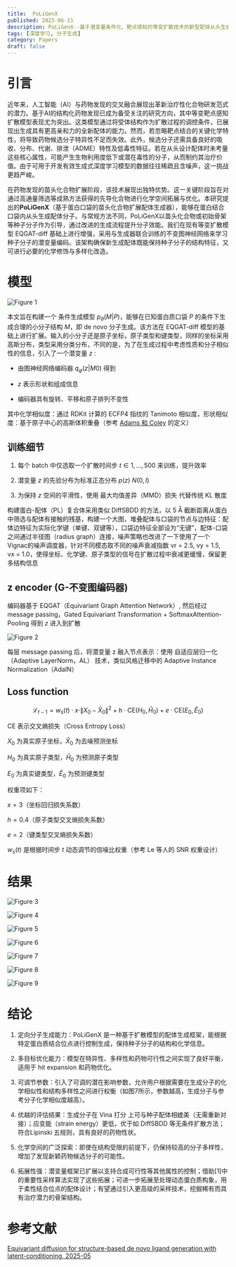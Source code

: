 ```yaml
---
title:  PoLiGenX
published: 2025-06-11
description: PoLiGenX--基于潜变量条件化、靶点感知的等变扩散技术的新型配体从头生成模型
tags: [深度学习, 分子生成]
category: Papers
draft: false
---
```


# 引言

近年来，人工智能（AI）与药物发现的交叉融合展现出革新治疗性化合物研发范式的潜力。基于AI的结构化药物发现已成为备受关注的研究方向，其中等变靶点感知扩散模型表现尤为突出。这类模型通过将受体结构作为扩散过程的调控条件，已展现出生成具有更高亲和力的全新配体的能力。然而，若忽略靶点结合的关键化学特性，将导致药物候选分子特异性不足而失效。此外，候选分子还需具备良好的吸收、分布、代谢、排泄（ADME）特性及低毒性特征。若在从头设计配体时未考量这些核心属性，可能产生生物利用度低下或潜在毒性的分子，从而制约其治疗价值。由于可用于开发有效生成式深度学习模型的数据往往稀疏且含噪声，这一挑战更趋严峻。

在药物发现的苗头化合物扩展阶段，该技术展现出独特优势。这一关键阶段旨在对通过高通量筛选等成熟方法获得的先导化合物进行化学空间拓展与优化。本研究提出的**PoLiGenX**（基于蛋白口袋的苗头化合物扩展配体生成器），能够在蛋白结合口袋内从头生成配体分子。与常规方法不同，PoLiGenX以苗头化合物或初始骨架等种子分子作为引导，通过改进的生成流程提升分子效能。我们在现有等变扩散模型 EQGAT-diff 基础上进行增强，采用与生成器联合训练的不变图神经网络来学习种子分子的潜变量编码。该架构确保新生成配体既能保持种子分子的结构特征，又可进行必要的化学修饰与多样化改造。

# 模型

![Figure 1](PoLiGenX_1.png)

本文旨在构建一个 条件生成模型 $p_θ(M | P)$，能够在已知蛋白质口袋 $P$ 的条件下生成合理的小分子结构 $M$，即 de novo 分子生成。该方法在 EQGAT-diff 模型的基础上进行扩展。输入的小分子还是原子坐标，原子类型和键类型，同样的坐标采用高斯分布，类型采用分类分布，不同的是，为了在生成过程中考虑性质和分子相似性的信息，引入了一个潜变量 $z$ :

- 由图神经网络编码器 $q_φ(z|M0)$ 得到

- $z$ 表示形状和组成信息

- 编码器具有旋转、平移和原子排列不变性

其中化学相似度：通过 RDKit 计算的 ECFP4 指纹的 Tanimoto 相似度，形状相似度：基于原子中心的高斯体积重叠（参考 [Adams 和 Coley](https://arxiv.org/abs/2210.04893) 的定义）

## 训练细节

1. 每个 batch 中仅选取一个扩散时间步 $t ∈ {1, ..., 500}$ 来训练，提升效率

2. 潜变量 $z$ 的先验分布为标准正态分布 $p(z) ~ N(0, I)$

3. 为保持 $z$ 空间的平滑性，使用 最大均值差异（MMD）损失 代替传统 KL 散度

构建蛋白-配体（PL）复合体采用类似 DiffSBDD 的方法，以 5 Å 截断距离从蛋白中筛选与配体有接触的残基，构建一个大图，堆叠配体与口袋的节点与边特征：配体边特征为实际化学键（单键、双键等），口袋边特征全部设为“无键”，配体-口袋之间通过半径图（radius graph）连接，噪声策略也改进了一下使用了一个Vignac的噪声调度器，针对不同模态取不同的噪声衰减指数 νr = 2.5, νy = 1.5, νx = 1.0，使得坐标、化学键、原子类型的信号在扩散过程中衰减更缓慢，保留更多结构信息

## z encoder (G-不变图编码器)

编码器基于 EQGAT（Equivariant Graph Attention Network）, 然后经过 message passing，Gated Equivariant Transformation + SoftmaxAttention-Pooling 得到 $z$ 进入到扩散

![Figure 2](PoLiGenX_2.png)

每层 message passing 后，将潜变量 z 融入节点表示：使用 自适应层归一化（Adaptive LayerNorm，AL） 技术，类似风格迁移中的 Adaptive Instance Normalization（AdaIN）

## Loss function

$$
\mathcal{L}_{t-1} = w_s(t) \cdot x \cdot \|X_0 - \hat{X}_0\|^2 + h \cdot \text{CE}(H_0, \hat{H}_0) + e \cdot \text{CE}(E_0, \hat{E}_0)
$$

$\text{CE}$ 表示交叉熵损失（Cross Entropy Loss）

$X_0$ 为真实原子坐标，$\hat{X}_0$ 为去噪预测坐标

$H_0$ 为真实原子类型，$\hat{H}_0$ 为预测原子类型

$E_0$ 为真实键类型，$\hat{E}_0$ 为预测键类型

权重项如下：

$x = 3$（坐标回归损失系数）

$h = 0.4$（原子类型交叉熵损失系数）

$e = 2$（键类型交叉熵损失系数）

$w_s(t)$ 是根据时间步 $t$ 动态调节的信噪比权重（参考 Le 等人的 SNR 权重设计）

# 结果

![Figure 3](PoLiGenX_3.png)

![Figure 4](PoLiGenX_4.png)

![Figure 5](PoLiGenX_5.png)

![Figure 6](PoLiGenX_6.png)

![Figure 7](PoLiGenX_7.png)

![Figure 8](PoLiGenX_8.png)

![Figure 9](PoLiGenX_9.png)

# 结论

1. 定向分子生成能力：PoLiGenX 是一种基于扩散模型的配体生成框架，能根据特定蛋白质结合位点进行控制生成，保持种子分子的结构和化学信息。

2. 多目标优化能力：模型在特异性、多样性和药物可行性之间实现了良好平衡，适用于 hit expansion 和药物优化。

3. 可调节参数：引入了可调的潜在影响参数，允许用户根据需要在生成分子的化学相似性和结构多样性之间进行权衡（如图7所示，参数越高，生成分子与参考分子化学相似度越高）。

4. 优越的评估结果：生成分子在 Vina 打分 上可与种子配体相媲美（无需重新对接）；应变能（strain energy）更低，优于如 DiffSBDD 等无条件扩散方法；符合Lipinski 五规则，具有良好的药物性状。

5. 化学空间的广泛探索：即使在结构受限的前提下，仍保持较高的分子多样性，增加了发现新颖药物候选分子的可能性。

6. 拓展性强：潜变量框架已扩展以支持合成可行性等其他属性的控制；借助[1]中的重要性采样算法实现了这些拓展；可进一步拓展至处理动态蛋白质构象，用于柔性结合位点的配体设计；有望通过引入更高级的采样技术，挖掘稀有而具有治疗潜力的骨架结构。


# 参考文献

[ Equivariant diffusion for structure-based de novo ligand generation with latent-conditioning, 2025-05](https://doi.org/10.1186/s13321-025-01028-x)
